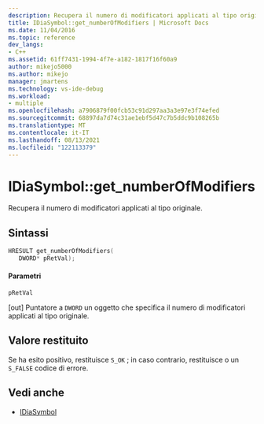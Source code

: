 ```yaml
---
description: Recupera il numero di modificatori applicati al tipo originale.
title: IDiaSymbol::get_numberOfModifiers | Microsoft Docs
ms.date: 11/04/2016
ms.topic: reference
dev_langs:
- C++
ms.assetid: 61ff7431-1994-4f7e-a182-1817f16f60a9
author: mikejo5000
ms.author: mikejo
manager: jmartens
ms.technology: vs-ide-debug
ms.workload:
- multiple
ms.openlocfilehash: a7906879f00fcb53c91d297aa3a3e97e3f74efed
ms.sourcegitcommit: 68897da7d74c31ae1ebf5d47c7b5ddc9b108265b
ms.translationtype: MT
ms.contentlocale: it-IT
ms.lasthandoff: 08/13/2021
ms.locfileid: "122113379"
---
```

# <a name="idiasymbolget_numberofmodifiers"></a>IDiaSymbol::get_numberOfModifiers
Recupera il numero di modificatori applicati al tipo originale.

## <a name="syntax"></a>Sintassi

```C++
HRESULT get_numberOfModifiers(
   DWORD* pRetVal);
```

#### <a name="parameters"></a>Parametri
 `pRetVal`

[out] Puntatore a `DWORD` un oggetto che specifica il numero di modificatori applicati al tipo originale.

## <a name="return-value"></a>Valore restituito
 Se ha esito positivo, restituisce `S_OK` ; in caso contrario, restituisce o un `S_FALSE` codice di errore.

## <a name="see-also"></a>Vedi anche
- [IDiaSymbol](../../debugger/debug-interface-access/idiasymbol.md)
